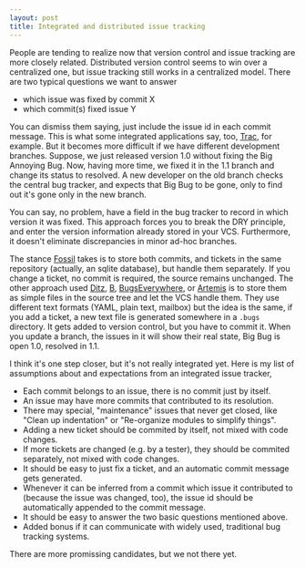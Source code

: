 ```yaml
---
layout: post
title: Integrated and distributed issue tracking
---
```

People are tending to realize now that version control and issue
tracking are more closely related.  Distributed version control seems to
win over a centralized one, but issue tracking still works in a
centralized model.  There are two typical questions we want to answer
 - which issue was fixed by commit X
 - which commit(s) fixed issue Y

You can dismiss them saying, just include the issue id in each commit
message.  This is what some integrated applications say, too, [Trac][trac],
for example.  But it becomes more difficult if we have different
development branches.  Suppose, we just released version 1.0 without
fixing the Big Annoying Bug.  Now, having more time, we fixed it in the
1.1 branch and change its status to resolved.  A new developer on the
old branch checks the central bug tracker, and expects that Big Bug to
be gone, only to find out it's gone only in the new branch.

You can say, no problem, have a field in the bug tracker to record in
which version it was fixed.  This approach forces you to break the DRY
principle, and enter the version information already stored in your VCS.
Furthermore, it doesn't eliminate discrepancies in minor ad-hoc
branches.

The stance [Fossil][fossil] takes is to store both commits, and tickets in
the same repository (actually, an sqlite database), but handle them
separately.  If you change a ticket, no commit is required, the source
remains unchanged.  The other approach used [Ditz][ditz], [B][b],
[BugsEverywhere][be], or [Artemis][artemis] is to store them as simple
files in the source tree and let the VCS handle them.  They use
different text formats (YAML, plain text, mailbox) but the idea is the
same, if you add a ticket, a new text file is generated somewhere in a
`.bugs` directory.  It gets added to version control, but you have to
commit it.  When you update a branch, the issues in it will show
their real state, Big Bug is open 1.0, resolved in 1.1.

I think it's one step closer, but it's not really integrated yet.  Here
is my list of assumptions about and expectations from an integrated
issue tracker,
 - Each commit belongs to an issue, there is no commit just by itself.
 - An issue may have more commits that contributed to its resolution.
 - There may special, "maintenance" issues that never get closed, like
   "Clean up indentation" or "Re-organize modules to simplify things".
 - Adding a new ticket should be commited by itself, not mixed with code
   changes.
 - If more tickets are changed (e.g. by a tester), they should be
   commited separately, not mixed with code changes.
 - It should be easy to just fix a ticket, and an automatic commit
   message gets generated. 
 - Whenever it can be inferred from a commit which issue it contributed
   to (because the issue was changed, too), the issue id should be
   automatically appended to the commit message.
 - It should be easy to answer the two basic questions mentioned above.
 - Added bonus if it can communicate with widely used, traditional bug
   tracking systems.

There are more promissing candidates, but we not there yet.

[trac]: http://trac.edgewall.org
[fossil]: http://www.fossil-scm.org
[ditz]: http://ditz.rubyforge.org/
[b]: http://www.digitalgemstones.com/projects/b/
[be]: http://bugseverywhere.org
[artemis]: http://www.mrzv.org/software/artemis/

